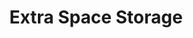 ---
title: "Extra Space Storage"
url: /philadelphia/extra-space-storage-grant-avenue/
shop: storage rental
---
